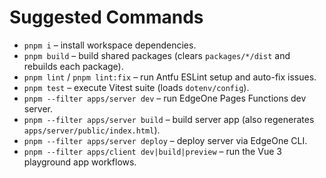 # Suggested Commands
- `pnpm i` – install workspace dependencies.
- `pnpm build` – build shared packages (clears `packages/*/dist` and rebuilds each package).
- `pnpm lint` / `pnpm lint:fix` – run Antfu ESLint setup and auto-fix issues.
- `pnpm test` – execute Vitest suite (loads `dotenv/config`).
- `pnpm --filter apps/server dev` – run EdgeOne Pages Functions dev server.
- `pnpm --filter apps/server build` – build server app (also regenerates `apps/server/public/index.html`).
- `pnpm --filter apps/server deploy` – deploy server via EdgeOne CLI.
- `pnpm --filter apps/client dev|build|preview` – run the Vue 3 playground app workflows.